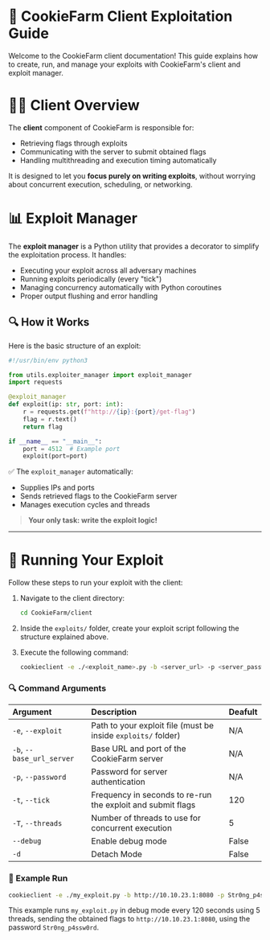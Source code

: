 # 📜 CookieFarm Client Exploitation Guide

Welcome to the CookieFarm client documentation! This guide explains how to create, run, and manage your exploits with CookieFarm's client and exploit manager.



# 👨‍💻 Client Overview

The **client** component of CookieFarm is responsible for:
- Retrieving flags through exploits
- Communicating with the server to submit obtained flags
- Handling multithreading and execution timing automatically

It is designed to let you **focus purely on writing exploits**, without worrying about concurrent execution, scheduling, or networking.



# 📊 Exploit Manager

The **exploit manager** is a Python utility that provides a decorator to simplify the exploitation process. It handles:

- Executing your exploit across all adversary machines
- Running exploits periodically (every "tick")
- Managing concurrency automatically with Python coroutines
- Proper output flushing and error handling

## 🔍 How it Works

Here is the basic structure of an exploit:

```python
#!/usr/bin/env python3

from utils.exploiter_manager import exploit_manager
import requests

@exploit_manager
def exploit(ip: str, port: int):
    r = requests.get(f"http://{ip}:{port}/get-flag")
    flag = r.text()
    return flag

if __name__ == "__main__":
    port = 4512  # Example port
    exploit(port=port)
```

✅ The `exploit_manager` automatically:
- Supplies IPs and ports
- Sends retrieved flags to the CookieFarm server
- Manages execution cycles and threads

> **Your only task: write the exploit logic!**

---

# 🚀 Running Your Exploit

Follow these steps to run your exploit with the client:

1. Navigate to the client directory:

   ```bash
   cd CookieFarm/client
   ```

2. Inside the `exploits/` folder, create your exploit script following the structure explained above.

3. Execute the following command:

   ```bash
   cookieclient -e ./<exploit_name>.py -b <server_url> -p <server_password> -t <tick_time> -T <thread_count> --debug -d
   ```

### 🔍 Command Arguments

| Argument | Description | Deafult |
|:---------|:------------|:--------|
| `-e`, `--exploit` | Path to your exploit file (must be inside `exploits/` folder) | N/A |
| `-b`, `--base_url_server` | Base URL and port of the CookieFarm server | N/A |
| `-p`, `--password` | Password for server authentication | N/A |
| `-t`, `--tick` | Frequency in seconds to re-run the exploit and submit flags | 120 |
| `-T`, `--threads` | Number of threads to use for concurrent execution | 5 |
| `--debug` | Enable debug mode | False |
| `-d` | Detach Mode | False |

### 📂 Example Run

```bash
cookieclient -e ./my_exploit.py -b http://10.10.23.1:8080 -p Str0ng_p4ssw0rd -t 120 -T 5 --debug
```

This example runs `my_exploit.py` in debug mode every 120 seconds using 5 threads, sending the obtained flags to `http://10.10.23.1:8080`, using the password `Str0ng_p4ssw0rd`.
